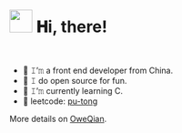 <h1 align="left">
  <img src="GIF/Hi.gif" width="40px" />
  𝐇i, there!
</h1>

<br/>

- 🍒 𝙸’𝚖 a front end developer from China.
- 🌱 𝙸 do open source for fun.
- 👯 𝙸’𝚖 currently learning C.
- 🍑 leetcode: [pu-tong](https://leetcode.cn/u/pu-tong/)

More details on [OweQian](http://oweqian.xyz).
  
<br/>
